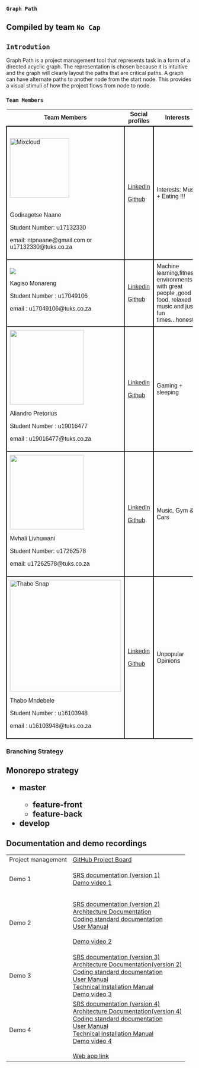 ### `Graph Path` 

## Compiled by team `No Cap`

## `Introdution`
Graph Path is a project management tool that represents task in a form of a 
directed acyclic graph. The representation is chosen because it is intuitive
and the graph will clearly layout the paths that are critical paths. 
A graph can have alternate paths to another node from the start node. 
This provides a visual stimuli of how the project flows from node to node. 


### `Team Members`
<table style="font-family:sans-serif ; border-collapse: collapse; width:100%">
<tr>
<th>Team Members</th>
<th>Social profiles</th>
<th>Interests</th>
</tr>
<tr>
<td style="border: 2px solid black;text-align: left; padding: 8px;" >
<img alt="Mixcloud" src="https://thumbnailer.mixcloud.com/unsafe/160x160/profile/c/5/6/6/0b7f-e6f2-46ee-805f-fcd8f1beeb8e" style="width: 160px; height: 160px; margin: 22.15px 0px;">
<p> Godiragetse Naane</p>
<p> Student Number: u17132330</p>
<p>email: ntpnaane@gmail.com or u17132330@tuks.co.za</p>
</td>
<td style="border: 2px solid black;text-align: left; padding: 8px;" >
<p><a href="https://linkedin.com/in/godiragetse-naane-9b9a8417a" target="_blank">LinkedIn</a></p>
<p><a href="https://github.com/nanitight" target="_blank"> Github</a></p>
</td>
<td style="border: 2px solid black;text-align: left; padding: 8px;" >
<p>Interests: Music + Eating !!!</p>
</td>
</tr>
<tr>
<td style="border: 2px solid black;text-align: left; padding: 8px;" >
<img src="https://media-exp1.licdn.com/dms/image/C4D03AQFB0yRuanqyNw/profile-displayphoto-shrink_200_200/0/1632207133388?e=1637798400&v=beta&t=wmVdKqslVwziLh77Rw6R1koObqzu4GZ8G27EAfpUanM" >
<p> Kagiso Monareng </p>
<p> Student Number : u17049106 </p>
<p> email : u17049106@tuks.co.za </p>
</td>
<td style="border: 2px solid black;text-align: left; padding: 8px;" >
<p><a href="https://www.linkedin.com/in/kagiso-monareng-23a684a1/"> Linkedin </a></p>
<p> <a href="https://github.com/Kage-001/Kage-001.github.io"> Github</a> </p>
</td>
<td style="border: 2px solid black;text-align: left; padding: 8px;" >Machine learning,fitness, environments with great people ,good food, relaxed music and just fun times...honestly</td>
</tr>
<tr>
<td style="border: 2px solid black;text-align: left; padding: 8px;" >
<img src="https://drive.google.com/uc?export=view&id=16Q80ZgZa3kM59FwoYOQJ64SOQNOBrLFT" width="200" height="200" >
<p> Aliandro Pretorius </p>
<p> Student Number : u19016477 </p>
<p> email : u19016477@tuks.co.za </p>
</td>
<td style="border: 2px solid black;text-align: left; padding: 8px;" >
<p><a href="https://www.linkedin.com/in/aliandro-pretorius-66916a210/"> Linkedin </a></p>
<p> <a href="https://github.com/Ali-Stack-2000"> Github</a> </p>
</td>
<td style="border: 2px solid black;text-align: left; padding: 8px;" >
<p> Gaming + sleeping </p>
</td>
</tr>
<tr>
<td style="border: 2px solid black;text-align: left; padding: 8px;" >
<img src="https://avatars.githubusercontent.com/u/56004287?s=400&u=be411989cf8a5e962449f3081ac1a40add0c42e6&v=4 width="200" height="200"/>
<p> Mvhali Livhuwani </p>
<p> Student Number: u17262578</p>
<p>email: u17262578@tuks.co.za</p>
</td>
<td style="border: 2px solid black;text-align: left; padding: 8px;" >
<p><a href="https://www.linkedin.com/in/livhuwani-mvhali-163679208/" target="_blank">LinkedIn</a></p>
<p><a href="https://github.com/LivhuwaniLB" target="_blank"> Github</a></p>
</td>
<td style="border: 2px solid black;text-align: left; padding: 8px;" >
<p>Music, Gym & Cars</p>
</td>
</tr>
<tr>
<td style="border: 2px solid black;text-align: left; padding: 8px;" >
<img src="https://drive.google.com/uc?export=view&id=14lo5yKIMDlsz3yqx3Mw9VqgtSgfnQnJF" alt="Thabo Snap"  width="300" height="300" >
<p> Thabo Mndebele </p>
<p> Student Number : u16103948 </p>
<p> email : u16103948@tuks.co.za </p>
</td>
<td style="border: 2px solid black;text-align: left; padding: 8px;" >
<p><a href="https://www.linkedin.com/in/thabo-mndebele-5973b8112/"> Linkedin </a></p>
<p> <a href="https://github.com/Unabashed-Thabo"> Github</a> </p>
</td>
<td style="border: 2px solid black;text-align: left; padding: 8px;" >
<p>Unpopular Opinions </p>
</td>
</tr>
</table>
     
                                                            
### Branching Strategy 
<h2>
    Monorepo strategy
    <ul>
        <li>
            master
        </li>
        <ul>
            <li>
                feature-front
            </li>
            <li>
                feature-back
            </li>
        </ul>
        <li>
            develop 
        </li>
    </ul>
</h2>
                                                               
                                                                   
## Documentation and demo recordings
<table>
<tr>
<td>Project management</td>
<td>
 <a href="https://github.com/COS301-SE-2021/Graph-Path/projects">GitHub Project Board</a> <br>    
</td>                                                                                                              
                                                                                             
 </tr>
<td>Demo 1 </td>
<td>

 <a href="https://www.overleaf.com/read/ftgrftddkkst"> SRS documentation (version 1)</a> <br>
 <a href="https://drive.google.com/file/d/1B7ctsVdKP_q49-kl_uEkODWC584XsRPo/view?usp=sharing"> Demo video 1</a> <br>
    
</td>                                                                                                              
                                                                                             
 </tr>											     
                                                                          
<tr>	
 <td>Demo 2 </td>
<td>
			
<a href="https://www.overleaf.com/read/kpkxfrszpzfn"> SRS documentation (version 2)</a><br>
<a href="https://www.overleaf.com/read/tncfphgpgkcv"> Architecture Documentation</a><br>
<a href="https://www.overleaf.com/read/ckxzjfyjhrhj">Coding standard documentation</a><br>
<a href="https://www.overleaf.com/read/nfmzjdsgktzp">User Manual</a><br>						    
<a href="https://drive.google.com/file/d/1PpUW2COb4vC6YD81CyfUWm-cq5AB0IKl/view?usp=sharing"> Demo video 2</a><br>
											    </td>
</tr>			
</td>											    
 <td>Demo 3 </td>
<td>			
<a href="https://www.overleaf.com/read/sptkmhgcpntx"> SRS documentation (version 3)</a><br>
<a href="https://www.overleaf.com/read/pmccdyrknktx"> Architecture Documentation(version 2)</a><br>
<a href="https://www.overleaf.com/read/ckxzjfyjhrhj">Coding standard documentation</a><br>
<a href="https://www.overleaf.com/read/ptgqsntrtzts">User Manual</a><br>
<a href="https://www.overleaf.com/read/gfjqhvndgmsr">Technical Installation Manual</a><br>						    
<a href="https://drive.google.com/file/d/1fL6IqvE6biPZwztkgGWjVSys8z0gjamx/view?usp=sharing"> Demo video 3</a><br>			
</td>											    
</tr>
<tr>
<td> Demo 4 </td>
<td>											    
<a href="https://www.overleaf.com/3648386517hzrndyqbvfsr"> SRS documentation (version 4)</a><br>
<a href="https://www.overleaf.com/read/pmccdyrknktx"> Architecture Documentation(version 4)</a><br>
<a href="https://www.overleaf.com/read/ckxzjfyjhrhj">Coding standard documentation</a><br>
<a href="https://www.overleaf.com/4365253962wjhgkfhqcbbc">User Manual</a><br>
<a href="https://www.overleaf.com/read/xfmjnqqhbmxv">Technical Installation Manual</a><br>						    
<a href="https://drive.google.com/file/d/1iiVKZ4ZyJqb8ujIhDQFJD1YBFRl-dFWj/view?usp=sharing"> Demo video 4</a><br>
<br>
<a href="https://nocap-graphpath-frontend.herokuapp.com"> Web app link </a><br>
</td>											    
</tr>											    
</table>
